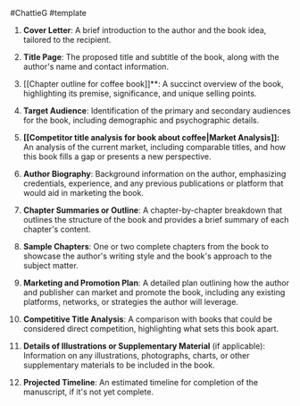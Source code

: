 #ChattieG 
#template 

1. **Cover Letter**: A brief introduction to the author and the book idea, tailored to the recipient.
    
2. **Title Page**: The proposed title and subtitle of the book, along with the author's name and contact information.
    
3. [[Chapter outline for coffee book]]**: A succinct overview of the book, highlighting its premise, significance, and unique selling points.
    
4. **Target Audience**: Identification of the primary and secondary audiences for the book, including demographic and psychographic details.
    
5. **[[Competitor title analysis for book about coffee|Market Analysis]]:** An analysis of the current market, including comparable titles, and how this book fills a gap or presents a new perspective.
    
6. **Author Biography**: Background information on the author, emphasizing credentials, experience, and any previous publications or platform that would aid in marketing the book.
    
7. **Chapter Summaries or Outline**: A chapter-by-chapter breakdown that outlines the structure of the book and provides a brief summary of each chapter's content.
    
8. **Sample Chapters**: One or two complete chapters from the book to showcase the author's writing style and the book's approach to the subject matter.
    
9. **Marketing and Promotion Plan**: A detailed plan outlining how the author and publisher can market and promote the book, including any existing platforms, networks, or strategies the author will leverage.
    
10. **Competitive Title Analysis**: A comparison with books that could be considered direct competition, highlighting what sets this book apart.
    
11. **Details of Illustrations or Supplementary Material** (if applicable): Information on any illustrations, photographs, charts, or other supplementary materials to be included in the book.
    
12. **Projected Timeline**: An estimated timeline for completion of the manuscript, if it's not yet complete.